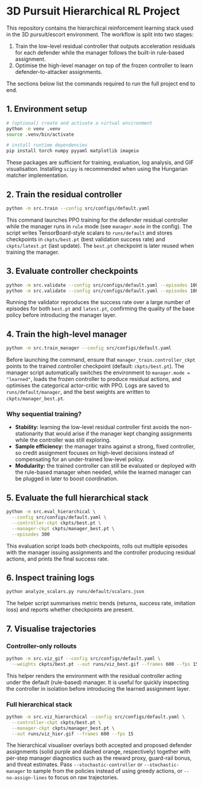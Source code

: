 # 3D Pursuit Hierarchical RL Project

This repository contains the hierarchical reinforcement learning stack used in the
3D pursuit/escort environment.  The workflow is split into two stages:

1. Train the low-level residual controller that outputs acceleration residuals
   for each defender while the manager follows the built-in rule-based
   assignment.
2. Optimise the high-level manager on top of the frozen controller to learn
   defender-to-attacker assignments.

The sections below list the commands required to run the full project end to
end.

## 1. Environment setup

```bash
# (optional) create and activate a virtual environment
python -m venv .venv
source .venv/bin/activate

# install runtime dependencies
pip install torch numpy pyyaml matplotlib imageio
```

These packages are sufficient for training, evaluation, log analysis, and GIF
visualisation.  Installing `scipy` is recommended when using the Hungarian
matcher implementation.

## 2. Train the residual controller

```bash
python -m src.train --config src/configs/default.yaml
```

This command launches PPO training for the defender residual controller while
the manager runs in `rule` mode (see `manager.mode` in the config).  The script
writes TensorBoard-style scalars to `runs/default` and stores checkpoints in
`ckpts/best.pt` (best validation success rate) and `ckpts/latest.pt` (last
update).  The `best.pt` checkpoint is later reused when training the manager.

## 3. Evaluate controller checkpoints

```bash
python -m src.validate --config src/configs/default.yaml --episodes 1000 -c best
python -m src.validate --config src/configs/default.yaml --episodes 1000 -c latest
```

Running the validator reproduces the success rate over a large number of
episodes for both `best.pt` and `latest.pt`, confirming the quality of the base
policy before introducing the manager layer.

## 4. Train the high-level manager

```bash
python -m src.train_manager --config src/configs/default.yaml
```

Before launching the command, ensure that `manager_train.controller_ckpt`
points to the trained controller checkpoint (default: `ckpts/best.pt`).  The
manager script automatically switches the environment to `manager.mode =
"learned"`, loads the frozen controller to produce residual actions, and
optimises the categorical actor-critic with PPO.  Logs are saved to
`runs/default/manager`, and the best weights are written to
`ckpts/manager_best.pt`.

### Why sequential training?

- **Stability:** learning the low-level residual controller first avoids the
  non-stationarity that would arise if the manager kept changing assignments
  while the controller was still exploring.
- **Sample efficiency:** the manager trains against a strong, fixed controller,
  so credit assignment focuses on high-level decisions instead of compensating
  for an under-trained low-level policy.
- **Modularity:** the trained controller can still be evaluated or deployed
  with the rule-based manager when needed, while the learned manager can be
  plugged in later to boost coordination.

## 5. Evaluate the full hierarchical stack

```bash
python -m src.eval_hierarchical \
  --config src/configs/default.yaml \
  --controller-ckpt ckpts/best.pt \
  --manager-ckpt ckpts/manager_best.pt \
  --episodes 300
```

This evaluation script loads both checkpoints, rolls out multiple episodes with
the manager issuing assignments and the controller producing residual actions,
and prints the final success rate.

## 6. Inspect training logs

```bash
python analyze_scalars.py runs/default/scalars.json
```

The helper script summarises metric trends (returns, success rate, imitation
loss) and reports whether checkpoints are present.

## 7. Visualise trajectories

### Controller-only rollouts

```bash
python -m src.viz_gif --config src/configs/default.yaml \
  --weights ckpts/best.pt --out runs/viz_best.gif --frames 600 --fps 15
```

This helper renders the environment with the residual controller acting under
the default (rule-based) manager.  It is useful for quickly inspecting the
controller in isolation before introducing the learned assignment layer.

### Full hierarchical stack

```bash
python -m src.viz_hierarchical --config src/configs/default.yaml \
  --controller-ckpt ckpts/best.pt \
  --manager-ckpt ckpts/manager_best.pt \
  --out runs/viz_hier.gif --frames 600 --fps 15
```

The hierarchical visualiser overlays both accepted and proposed defender
assignments (solid purple and dashed orange, respectively) together with
per-step manager diagnostics such as the reward proxy, guard-rail bonus, and
threat estimates.  Pass `--stochastic-controller` or `--stochastic-manager` to
sample from the policies instead of using greedy actions, or `--no-assign-lines`
to focus on raw trajectories.
